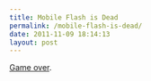 ```yaml
---
title: Mobile Flash is Dead
permalink: /mobile-flash-is-dead/
date: 2011-11-09 18:14:13
layout: post
---
```


[Game over](http://www.guardian.co.uk/technology/2011/nov-09-adobe-flash-mobile-dead).